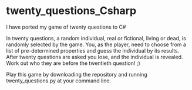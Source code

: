 # twenty_questions_Csharp

I have ported my game of twenty questions to C#

In twenty questions, a random individual, real or fictional, living or dead, is randomly selected by the game. You, as the player, need to choose from a list of pre-determined properties and guess the individual by its results. After twenty questions are asked you lose, and the individual is revealed. Work out who they are before the twentieth question! ;)

Play this game by downloading the repository and running twenty_questions.py at your command line.

